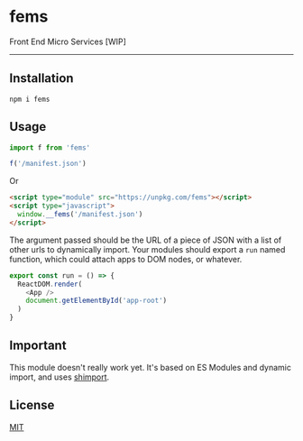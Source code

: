 # fems

Front End Micro Services [WIP]

--------

## Installation

`npm i fems`

## Usage

```javascript
import f from 'fems'

f('/manifest.json')
```

Or

```html
<script type="module" src="https://unpkg.com/fems"></script>
<script type="javascript">
  window.__fems('/manifest.json')
</script>
```

The argument passed should be the URL of a piece of JSON with a list of other
urls to dynamically import. Your modules should export a `run` named function,
which could attach apps to DOM nodes, or whatever.

```javascript
export const run = () => {
  ReactDOM.render(
    <App />
    document.getElementById('app-root')
  ) 
}
```

## Important

This module doesn't really work yet. It's based on ES Modules and dynamic
import, and uses [shimport](https://github.com/Rich-Harris/shimport).

## License

[MIT](./LICENSE.md)
